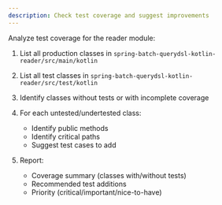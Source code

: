 ```yaml
---
description: Check test coverage and suggest improvements
---
```


Analyze test coverage for the reader module:

1. List all production classes in `spring-batch-querydsl-kotlin-reader/src/main/kotlin`
2. List all test classes in `spring-batch-querydsl-kotlin-reader/src/test/kotlin`
3. Identify classes without tests or with incomplete coverage
4. For each untested/undertested class:
   - Identify public methods
   - Identify critical paths
   - Suggest test cases to add

5. Report:
   - Coverage summary (classes with/without tests)
   - Recommended test additions
   - Priority (critical/important/nice-to-have)
